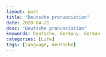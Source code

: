 ```yaml
---
layout: post
title: "Deutsche pronunciation"
date: 2020-04-21
desc: "Deutsche pronunciation"
keywords: Deutsche, Germany, German
categories: [Life]
tags: [language, deutsche]
---
```


